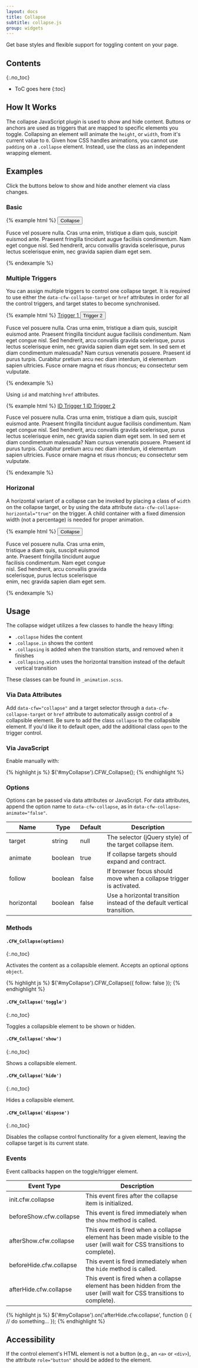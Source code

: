 ```yaml
---
layout: docs
title: Collapse
subtitle: collapse.js
group: widgets
---
```


Get base styles and flexible support for toggling content on your page.

## Contents
{:.no_toc}

* ToC goes here
{:toc}

## How It Works

The collapse JavaScript plugin is used to show and hide content. Buttons or anchors are used as triggers that are mapped to specific elements you toggle. Collapsing an element will animate the `height`, or `width`, from it's current value to `0`. Given how CSS handles animations, you cannot use `padding` on a `.collapse` element. Instead, use the class as an independent wrapping element.

## Examples

Click the buttons below to show and hide another element via class changes.

### Basic

{% example html %}
<button type="button" class="btn btn-outline-primary" data-cfw="collapse" data-cfw-collapse-target="#collapseEx1">Collapse <span class="caret"></span></button>
<div id="collapseEx1" class="collapse">
    <p>Fusce vel posuere nulla. Cras urna enim, tristique a diam quis, suscipit euismod ante. Praesent fringilla tincidunt augue facilisis condimentum. Nam eget congue nisl. Sed hendrerit, arcu convallis gravida scelerisque, purus lectus scelerisque enim, nec gravida sapien diam eget sem.</p>
</div>
{% endexample %}


### Multiple Triggers

You can assign multiple triggers to control one collapse target. It is required to use either the `data-cfw-collapse-target` or `href` attributes in order for all the control triggers, and target states to become synchronised.

{% example html %}
<a href="#" role="button" class="btn btn-outline-primary" data-cfw="collapse" data-cfw-collapse-target="#multi-collapse">Trigger 1 <span class="caret"></span></a>
<button type="button" class="btn btn-outline-primary" data-cfw="collapse" data-cfw-collapse-target="#multi-collapse">Trigger 2 <span class="caret"></span></button>
<div id="multi-collapse">
    <p>Fusce vel posuere nulla. Cras urna enim, tristique a diam quis, suscipit euismod ante. Praesent fringilla tincidunt augue facilisis condimentum. Nam eget congue nisl. Sed hendrerit, arcu convallis gravida scelerisque, purus lectus scelerisque enim, nec gravida sapien diam eget sem. In sed sem et diam condimentum malesuada? Nam cursus venenatis posuere. Praesent id purus turpis. Curabitur pretium arcu nec diam interdum, id elementum sapien ultricies. Fusce ornare magna et risus rhoncus; eu consectetur sem vulputate.</p>
</div>
{% endexample %}

Using `id` and matching `href` attributes.

{% example html %}
<a href="#href-collapse" role="button" class="btn btn-outline-primary" data-cfw="collapse">ID Trigger 1 <span class="caret"></span></a>
<a href="#href-collapse" role="button" class="btn btn-outline-primary" data-cfw="collapse">ID Trigger 2 <span class="caret"></span></a>
<div id="href-collapse" class="collapse">
    <p>Fusce vel posuere nulla. Cras urna enim, tristique a diam quis, suscipit euismod ante. Praesent fringilla tincidunt augue facilisis condimentum. Nam eget congue nisl. Sed hendrerit, arcu convallis gravida scelerisque, purus lectus scelerisque enim, nec gravida sapien diam eget sem. In sed sem et diam condimentum malesuada? Nam cursus venenatis posuere. Praesent id purus turpis. Curabitur pretium arcu nec diam interdum, id elementum sapien ultricies. Fusce ornare magna et risus rhoncus; eu consectetur sem vulputate.</p>
</div>
{% endexample %}


### Horizonal

A horizontal variant of a collapse can be invoked by placing a class of `width` on the collapse target, or by using the data attribute `data-cfw-collapse-horizontal="true"` on the trigger.  A child container with a fixed dimension width (not a percentage) is needed for proper animation.

{% example html %}
<button type="button" class="btn btn-outline-primary" data-cfw="collapse" data-cfw-collapse-target="#collapseEx2" data-cfw-collapse-horizontal="true">Collapse <span class="caret"></span></button>
<div id="collapseEx2" class="collapse width">
    <div style="width: 20em">
        <p>Fusce vel posuere nulla. Cras urna enim, tristique a diam quis, suscipit euismod ante. Praesent fringilla tincidunt augue facilisis condimentum. Nam eget congue nisl. Sed hendrerit, arcu convallis gravida scelerisque, purus lectus scelerisque enim, nec gravida sapien diam eget sem.</p>
    </div>
</div>
{% endexample %}

## Usage

The collapse widget utilizes a few classes to handle the heavy lifting:

* `.collapse` hides the content
* `.collapse.in` shows the content
* `.collapsing` is added when the transition starts, and removed when it finishes
* `.collapsing.width` uses the horizontal transition instead of the default vertical transition

These classes can be found in `_animation.scss`.

### Via Data Attributes

Add `data-cfw="collapse"` and a target selector through a `data-cfw-collapse-target` or `href` attribute to automatically assign control of a collapsible element.
Be sure to add the class `collapse` to the collapsible element.
If you'd like it to default open, add the additional class `open` to the trigger control.

### Via JavaScript

Enable manually with:

{% highlight js %}
$('#myCollapse').CFW_Collapse();
{% endhighlight %}

### Options

Options can be passed via data attributes or JavaScript. For data attributes, append the option name to `data-cfw-collapse`, as in `data-cfw-collapse-animate="false"`.

<table class="table table-scroll table-bordered table-striped">
<thead>
    <tr>
        <th style="width: 100px;">Name</th>
        <th style="width: 50px;">Type</th>
        <th style="width: 50px;">Default</th>
        <th>Description</th>
    </tr>
</thead>
<tbody>
    <tr>
        <td>target</td>
        <td>string</td>
        <td>null</td>
        <td>The selector (jQuery style) of the target collapse item.</td>
    </tr>
    <tr>
        <td>animate</td>
        <td>boolean</td>
        <td>true</td>
        <td>If collapse targets should expand and contract.</td>
    </tr>
    <tr>
        <td>follow</td>
        <td>boolean</td>
        <td>false</td>
        <td>If browser focus should move when a collapse trigger is activated.</td>
    </tr>
    <tr>
        <td>horizontal</td>
        <td>boolean</td>
        <td>false</td>
        <td>Use a horizontal transition instead of the default vertical transition.</td>
    </tr>
</tbody>
</table>

### Methods

#### `.CFW_Collapse(options)`
{:.no_toc}

Activates the content as a collapsible element. Accepts an optional options `object`.

{% highlight js %}
$('#myCollapse').CFW_Collapse({
    follow: false
});
{% endhighlight %}

#### `.CFW_Collapse('toggle')`
{:.no_toc}

Toggles a collapsible element to be shown or hidden.

#### `.CFW_Collapse('show')`
{:.no_toc}

Shows a collapsible element.

#### `.CFW_Collapse('hide')`
{:.no_toc}

Hides a collapsible element.

#### `.CFW_Collapse('dispose')`
{:.no_toc}

Disables the collapse control functionality for a given element, leaving the collapse target is its current state.


### Events

Event callbacks happen on the toggle/trigger element.

<table class="table table-scroll table-bordered table-striped">
<thead>
    <tr>
        <th style="width: 150px;">Event Type</th>
        <th>Description</th>
    </tr>
</thead>
<tbody>
    <tr>
        <td>init.cfw.collapse</td>
        <td>This event fires after the collapse item is initialized.</td>
    </tr>
    <tr>
        <td>beforeShow.cfw.collapse</td>
        <td>This event is fired immediately when the <code>show</code> method is called.</td>
    </tr>
    <tr>
        <td>afterShow.cfw.collapse</td>
        <td>This event is fired when a collapse element has been made visible to the user (will wait for CSS transitions to complete).</td>
    </tr>
    <tr>
        <td>beforeHide.cfw.collapse</td>
        <td>This event is fired immediately when the <code>hide</code> method is called.</td>
    </tr>
    <tr>
        <td>afterHide.cfw.collapse</td>
        <td>This event is fired when a collapse element has been hidden from the user (will wait for CSS transitions to complete).</td>
    </tr>
</tbody>
</table>

{% highlight js %}
$('#myCollapse').on('afterHide.cfw.collapse', function () {
  // do something...
});
{% endhighlight %}

## Accessibility

If the control element's HTML element is not a button (e.g., an `<a>` or `<div>`), the attribute `role="button"` should be added to the element.